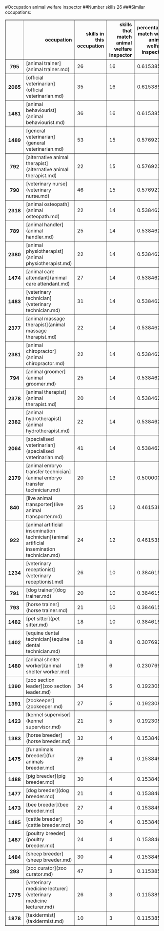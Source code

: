 #Occupation animal welfare inspector
##Number skills 26
###Similar occupations:
<table border="1" class="dataframe">
  <thead>
    <tr style="text-align: right;">
      <th></th>
      <th>occupation</th>
      <th>skills in this occupation</th>
      <th>skills that match animal welfare inspector</th>
      <th>percentage match with animal welfare inspector</th>
      <th>skills not in animal welfare inspector</th>
    </tr>
  </thead>
  <tbody>
    <tr>
      <th>795</th>
      <td>[animal trainer](animal trainer.md)</td>
      <td>26</td>
      <td>16</td>
      <td>0.615385</td>
      <td>10</td>
    </tr>
    <tr>
      <th>2065</th>
      <td>[official veterinarian](official veterinarian.md)</td>
      <td>35</td>
      <td>16</td>
      <td>0.615385</td>
      <td>19</td>
    </tr>
    <tr>
      <th>1481</th>
      <td>[animal behaviourist](animal behaviourist.md)</td>
      <td>36</td>
      <td>16</td>
      <td>0.615385</td>
      <td>20</td>
    </tr>
    <tr>
      <th>1489</th>
      <td>[general veterinarian](general veterinarian.md)</td>
      <td>53</td>
      <td>15</td>
      <td>0.576923</td>
      <td>38</td>
    </tr>
    <tr>
      <th>792</th>
      <td>[alternative animal therapist](alternative animal therapist.md)</td>
      <td>22</td>
      <td>15</td>
      <td>0.576923</td>
      <td>7</td>
    </tr>
    <tr>
      <th>790</th>
      <td>[veterinary nurse](veterinary nurse.md)</td>
      <td>46</td>
      <td>15</td>
      <td>0.576923</td>
      <td>31</td>
    </tr>
    <tr>
      <th>2318</th>
      <td>[animal osteopath](animal osteopath.md)</td>
      <td>22</td>
      <td>14</td>
      <td>0.538462</td>
      <td>8</td>
    </tr>
    <tr>
      <th>789</th>
      <td>[animal handler](animal handler.md)</td>
      <td>25</td>
      <td>14</td>
      <td>0.538462</td>
      <td>11</td>
    </tr>
    <tr>
      <th>2380</th>
      <td>[animal physiotherapist](animal physiotherapist.md)</td>
      <td>22</td>
      <td>14</td>
      <td>0.538462</td>
      <td>8</td>
    </tr>
    <tr>
      <th>1474</th>
      <td>[animal care attendant](animal care attendant.md)</td>
      <td>27</td>
      <td>14</td>
      <td>0.538462</td>
      <td>13</td>
    </tr>
    <tr>
      <th>1483</th>
      <td>[veterinary technician](veterinary technician.md)</td>
      <td>31</td>
      <td>14</td>
      <td>0.538462</td>
      <td>17</td>
    </tr>
    <tr>
      <th>2377</th>
      <td>[animal massage therapist](animal massage therapist.md)</td>
      <td>22</td>
      <td>14</td>
      <td>0.538462</td>
      <td>8</td>
    </tr>
    <tr>
      <th>2381</th>
      <td>[animal chiropractor](animal chiropractor.md)</td>
      <td>22</td>
      <td>14</td>
      <td>0.538462</td>
      <td>8</td>
    </tr>
    <tr>
      <th>794</th>
      <td>[animal groomer](animal groomer.md)</td>
      <td>25</td>
      <td>14</td>
      <td>0.538462</td>
      <td>11</td>
    </tr>
    <tr>
      <th>2378</th>
      <td>[animal therapist](animal therapist.md)</td>
      <td>20</td>
      <td>14</td>
      <td>0.538462</td>
      <td>6</td>
    </tr>
    <tr>
      <th>2382</th>
      <td>[animal hydrotherapist](animal hydrotherapist.md)</td>
      <td>22</td>
      <td>14</td>
      <td>0.538462</td>
      <td>8</td>
    </tr>
    <tr>
      <th>2064</th>
      <td>[specialised veterinarian](specialised veterinarian.md)</td>
      <td>41</td>
      <td>14</td>
      <td>0.538462</td>
      <td>27</td>
    </tr>
    <tr>
      <th>2379</th>
      <td>[animal embryo transfer technician](animal embryo transfer technician.md)</td>
      <td>20</td>
      <td>13</td>
      <td>0.500000</td>
      <td>7</td>
    </tr>
    <tr>
      <th>840</th>
      <td>[live animal transporter](live animal transporter.md)</td>
      <td>25</td>
      <td>12</td>
      <td>0.461538</td>
      <td>13</td>
    </tr>
    <tr>
      <th>922</th>
      <td>[animal artificial insemination technician](animal artificial insemination technician.md)</td>
      <td>24</td>
      <td>12</td>
      <td>0.461538</td>
      <td>12</td>
    </tr>
    <tr>
      <th>1234</th>
      <td>[veterinary receptionist](veterinary receptionist.md)</td>
      <td>26</td>
      <td>10</td>
      <td>0.384615</td>
      <td>16</td>
    </tr>
    <tr>
      <th>791</th>
      <td>[dog trainer](dog trainer.md)</td>
      <td>20</td>
      <td>10</td>
      <td>0.384615</td>
      <td>10</td>
    </tr>
    <tr>
      <th>793</th>
      <td>[horse trainer](horse trainer.md)</td>
      <td>21</td>
      <td>10</td>
      <td>0.384615</td>
      <td>11</td>
    </tr>
    <tr>
      <th>1482</th>
      <td>[pet sitter](pet sitter.md)</td>
      <td>18</td>
      <td>10</td>
      <td>0.384615</td>
      <td>8</td>
    </tr>
    <tr>
      <th>1402</th>
      <td>[equine dental technician](equine dental technician.md)</td>
      <td>18</td>
      <td>8</td>
      <td>0.307692</td>
      <td>10</td>
    </tr>
    <tr>
      <th>1480</th>
      <td>[animal shelter worker](animal shelter worker.md)</td>
      <td>19</td>
      <td>6</td>
      <td>0.230769</td>
      <td>13</td>
    </tr>
    <tr>
      <th>1390</th>
      <td>[zoo section leader](zoo section leader.md)</td>
      <td>34</td>
      <td>5</td>
      <td>0.192308</td>
      <td>29</td>
    </tr>
    <tr>
      <th>1391</th>
      <td>[zookeeper](zookeeper.md)</td>
      <td>27</td>
      <td>5</td>
      <td>0.192308</td>
      <td>22</td>
    </tr>
    <tr>
      <th>1423</th>
      <td>[kennel supervisor](kennel supervisor.md)</td>
      <td>21</td>
      <td>5</td>
      <td>0.192308</td>
      <td>16</td>
    </tr>
    <tr>
      <th>1383</th>
      <td>[horse breeder](horse breeder.md)</td>
      <td>32</td>
      <td>4</td>
      <td>0.153846</td>
      <td>28</td>
    </tr>
    <tr>
      <th>1475</th>
      <td>[fur animals breeder](fur animals breeder.md)</td>
      <td>29</td>
      <td>4</td>
      <td>0.153846</td>
      <td>25</td>
    </tr>
    <tr>
      <th>1488</th>
      <td>[pig breeder](pig breeder.md)</td>
      <td>30</td>
      <td>4</td>
      <td>0.153846</td>
      <td>26</td>
    </tr>
    <tr>
      <th>1477</th>
      <td>[dog breeder](dog breeder.md)</td>
      <td>21</td>
      <td>4</td>
      <td>0.153846</td>
      <td>17</td>
    </tr>
    <tr>
      <th>1473</th>
      <td>[bee breeder](bee breeder.md)</td>
      <td>27</td>
      <td>4</td>
      <td>0.153846</td>
      <td>23</td>
    </tr>
    <tr>
      <th>1485</th>
      <td>[cattle breeder](cattle breeder.md)</td>
      <td>30</td>
      <td>4</td>
      <td>0.153846</td>
      <td>26</td>
    </tr>
    <tr>
      <th>1487</th>
      <td>[poultry breeder](poultry breeder.md)</td>
      <td>24</td>
      <td>4</td>
      <td>0.153846</td>
      <td>20</td>
    </tr>
    <tr>
      <th>1484</th>
      <td>[sheep breeder](sheep breeder.md)</td>
      <td>30</td>
      <td>4</td>
      <td>0.153846</td>
      <td>26</td>
    </tr>
    <tr>
      <th>293</th>
      <td>[zoo curator](zoo curator.md)</td>
      <td>47</td>
      <td>3</td>
      <td>0.115385</td>
      <td>44</td>
    </tr>
    <tr>
      <th>1775</th>
      <td>[veterinary medicine lecturer](veterinary medicine lecturer.md)</td>
      <td>26</td>
      <td>3</td>
      <td>0.115385</td>
      <td>23</td>
    </tr>
    <tr>
      <th>1878</th>
      <td>[taxidermist](taxidermist.md)</td>
      <td>10</td>
      <td>3</td>
      <td>0.115385</td>
      <td>7</td>
    </tr>
  </tbody>
</table>
